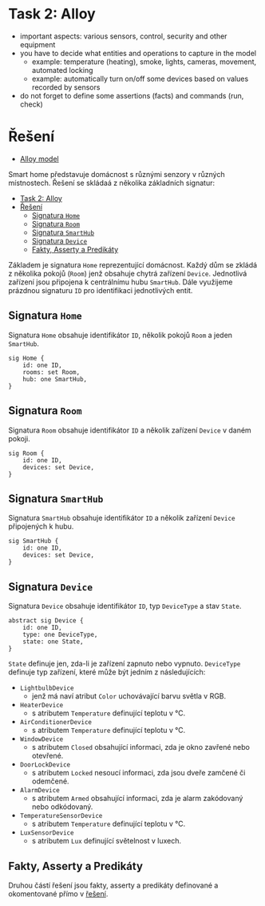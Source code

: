 # Task 2: Alloy
- important aspects: various sensors, control, security and other equipment
- you have to decide what entities and operations to capture in the model
    - example: temperature (heating), smoke, lights, cameras, movement, automated locking
    - example: automatically turn on/off some devices based on values recorded by sensors
- do not forget to define some assertions (facts) and commands (run, check)

# Řešení
- [Alloy model](smart-home.als)

Smart home představuje domácnost s různými senzory v různých místnostech. Řešení se skládaá z několika základních signatur:
- [Task 2: Alloy](#task-2-alloy)
- [Řešení](#řešení)
  - [Signatura `Home`](#signatura-home)
  - [Signatura `Room`](#signatura-room)
  - [Signatura `SmartHub`](#signatura-smarthub)
  - [Signatura `Device`](#signatura-device)
  - [Fakty, Asserty a Predikáty](#fakty-asserty-a-predikáty)

Základem je signatura `Home` reprezentující domácnost. Každý dům se zkládá z několika pokojů (`Room`) jenž obsahuje chytrá zařízení `Device`. Jednotlivá zařízení jsou připojena k centrálnímu hubu `SmartHub`.
Dále využijeme prázdnou signaturu `ID` pro identifikaci jednotlivých entit.


## Signatura `Home`
Signatura `Home` obsahuje identifikátor `ID`, několik pokojů `Room` a jeden `SmartHub`.

```alloy
sig Home {
    id: one ID,
    rooms: set Room,
    hub: one SmartHub,
}
```

## Signatura `Room`
Signatura `Room` obsahuje identifikátor `ID` a několik zařízení `Device` v daném pokoji.

```alloy
sig Room {
    id: one ID,
    devices: set Device,
}
```

## Signatura `SmartHub`
Signatura `SmartHub` obsahuje identifikátor `ID` a několik zařízení `Device` připojených k hubu.

```alloy
sig SmartHub {
    id: one ID,
    devices: set Device,
}
```

## Signatura `Device`
Signatura `Device` obsahuje identifikátor `ID`, typ `DeviceType` a stav `State`.

```alloy
abstract sig Device {
    id: one ID,
    type: one DeviceType,
    state: one State,
}
```
`State` definuje jen, zda-li je zařízení zapnuto nebo vypnuto. `DeviceType` definuje typ zařízení, které může být jedním z následujících:
- `LightbulbDevice`
  - jenž má naví atribut `Color` uchovávající barvu světla v RGB.
- `HeaterDevice`
  - s atributem `Temperature` definující teplotu v °C.
- `AirConditionerDevice`
  - s atributem `Temperature` definující teplotu v °C.
- `WindowDevice`
  - s atributem `Closed` obsahující informaci, zda je okno zavřené nebo otevřené.
- `DoorLockDevice`
  - s atributem `Locked` nesoucí informaci, zda jsou dveře zamčené či odemčené.
- `AlarmDevice`
  - s atributem `Armed` obsahující informaci, zda je alarm zakódovaný nebo odkódovaný.
- `TemperatureSensorDevice`
  - s atributem `Temperature` definující teplotu v °C.
- `LuxSensorDevice`
  - s atributem `Lux` definující světelnost v luxech.

## Fakty, Asserty a Predikáty
Druhou částí řešení jsou fakty, asserty a predikáty definované a okomentované přímo v [řešení](smart-home.als).